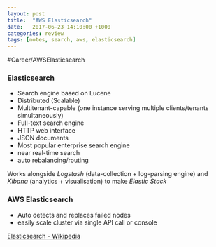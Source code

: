 ```yaml
---
layout: post
title:  "AWS Elasticsearch"
date:   2017-06-23 14:10:00 +1000
categories: review
tags: [notes, search, aws, elasticsearch]
---
```


#Career/AWSElasticsearch

### Elasticsearch
* Search engine based on Lucene
* Distributed (Scalable)
* Multitenant-capable (one instance serving multiple clients/tenants simultaneously)
* Full-text search engine
* HTTP web interface
* JSON documents
* Most popular enterprise search engine
* near real-time search
* auto rebalancing/routing

Works alongside *Logstash* (data-collection + log-parsing engine) and *Kibana* (analytics + visualisation) to make *Elastic Stack*

### AWS Elasticsearch
* Auto detects and replaces failed nodes
* easily scale cluster via single API call or console

[Elasticsearch - Wikipedia](https://en.wikipedia.org/wiki/Elasticsearch)

